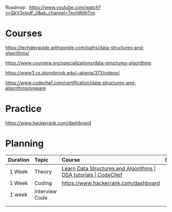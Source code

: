 

Roadmap : https://www.youtube.com/watch?v=QkV3xlxdF_0&ab_channel=TechWithTim

# Courses 

https://techdevguide.withgoogle.com/paths/data-structures-and-algorithms/

https://www.coursera.org/specializations/data-structures-algorithms


https://www3.cs.stonybrook.edu/~skiena/373/videos/

https://www.codechef.com/certification/data-structures-and-algorithms/prepare



# Practice


https://www.hackerrank.com/dashboard



# Planning


| Duration | Topic          | Course                                                                                                                                             | Status |     |     |
| :------: | :------------- | :------------------------------------------------------------------------------------------------------------------------------------------------- | :----- | :-- | --- |
|  1 Week  | Theory         | [Learn Data Structures and Algorithms \| DSA tutorials \| CodeChef](https://www.codechef.com/certification/data-structures-and-algorithms/prepare) |        |     |     |
|  1 Week  | Coding         | https://www.hackerrank.com/dashboard                                                                                                               |        |     |     |
|  1 week  | Interview Code |                                                                                                                                                    |        |     |     |
|          |                |                                                                                                                                                    |        |     |     |
|          |                |                                                                                                                                                    |        |     |     |
